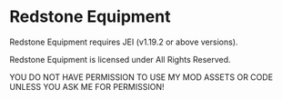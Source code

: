 # Redstone Equipment

Redstone Equipment requires JEI (v1.19.2 or above versions).

Redstone Equipment is licensed under All Rights Reserved.

YOU DO NOT HAVE PERMISSION TO USE MY MOD ASSETS OR CODE UNLESS YOU ASK ME FOR PERMISSION!
